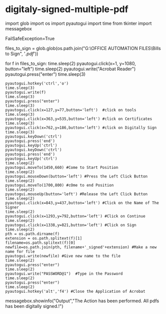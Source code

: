 # digitaly-signed-multiple-pdf
import glob
import os
import pyautogui
import time
from tkinter import messagebox

FailSafeException=True

files_to_sign = glob.glob(os.path.join("G:\OFFICE AUTOMATION FILES\Bills to Sign", '*.pdf*'))

for f in files_to_sign:
    time.sleep(2)
    pyautogui.click(x=1, y=1080, button="left")
    time.sleep(2)
    pyautogui.write("Acrobat Reader")
    pyautogui.press("enter")
    time.sleep(3)

    pyautogui.hotkey('ctrl','o')
    time.sleep(3)
    pyautogui.write(f)
    time.sleep(3)
    pyautogui.press("enter")
    time.sleep(3)
    pyautogui.click(x=127,y=77,button='left')  #click on tools
    time.sleep(3)
    pyautogui.click(x=363,y=535,button='left') #click on Certificates
    time.sleep(3)
    pyautogui.click(x=762,y=186,button='left') #click on Digitally Sign
    time.sleep(3)
    pyautogui.keyDown('ctrl')
    pyautogui.press('end')
    pyautogui.keyUp('ctrl')
    pyautogui.keyDown('ctrl')
    pyautogui.press('end')
    pyautogui.keyUp('ctrl')
    time.sleep(2)
    pyautogui.moveTo(1450,660) #Come to Start Position
    time.sleep(2)
    pyautogui.mouseDown(button='left') #Press the Left Click Button
    time.sleep(2)
    pyautogui.moveTo(1700,800) #cOme to end Position
    time.sleep(2)
    pyautogui.mouseUp(button='left') #Release the Left Click Button
    time.sleep(2)
    pyautogui.click(x=843,y=437,button='left') #Click on the Name of The Signer
    time.sleep(2)
    pyautogui.click(x=1293,y=792,button='left') #Click on Continue
    time.sleep(2)
    pyautogui.click(x=1338,y=821,button='left') #Click on Sign
    time.sleep(2)
    pth = os.path.dirname(f)
    extension = os.path.splitext(f)[1]
    filename=os.path.splitext(f)[0]
    newfile=os.path.join(pth, filename+'_signed'+extension) #Make a new name for file
    pyautogui.write(newfile) #Give new name to the file
    time.sleep(2)
    pyautogui.press("enter")
    time.sleep(2)
    pyautogui.write("PASSWORD@1")  #Type in the Password
    time.sleep(2)
    pyautogui.press("enter")
    time.sleep(2)
    pyautogui.hotkey('alt','f4') #Close the Application of Acrobat


messagebox.showinfo("Output","The Action has been performed. All pdfs has been digitally signed.!")
